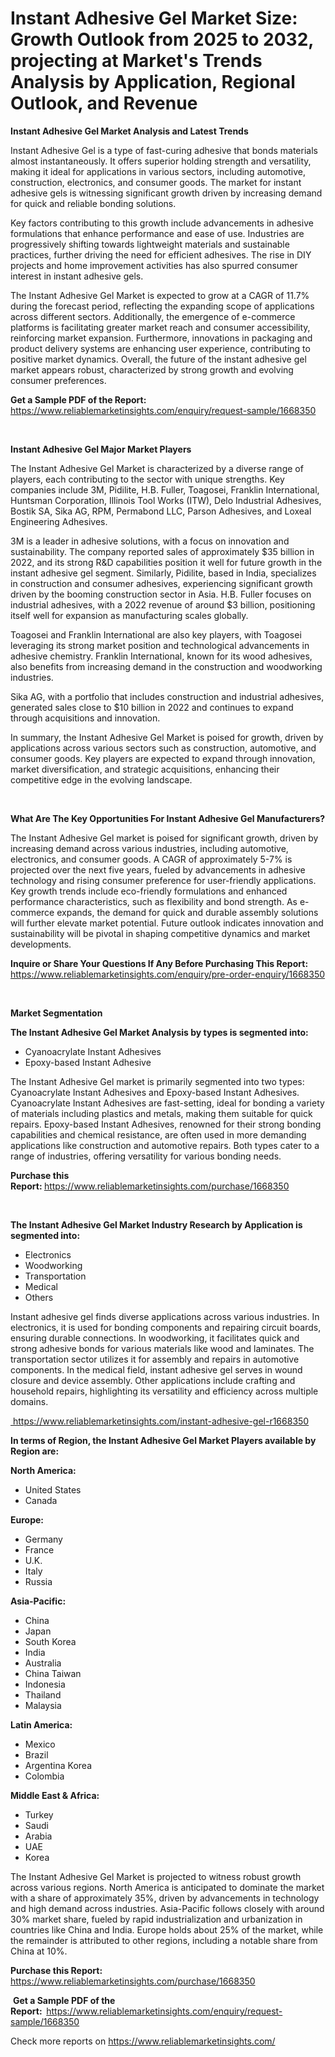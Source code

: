 <p><h1>Instant Adhesive Gel Market Size: Growth Outlook from 2025 to 2032, projecting at Market's Trends Analysis by Application, Regional Outlook, and Revenue</h1></p><p><strong>Instant Adhesive Gel Market Analysis and Latest Trends</strong></p>
<p><p>Instant Adhesive Gel is a type of fast-curing adhesive that bonds materials almost instantaneously. It offers superior holding strength and versatility, making it ideal for applications in various sectors, including automotive, construction, electronics, and consumer goods. The market for instant adhesive gels is witnessing significant growth driven by increasing demand for quick and reliable bonding solutions. </p><p>Key factors contributing to this growth include advancements in adhesive formulations that enhance performance and ease of use. Industries are progressively shifting towards lightweight materials and sustainable practices, further driving the need for efficient adhesives. The rise in DIY projects and home improvement activities has also spurred consumer interest in instant adhesive gels.</p><p>The Instant Adhesive Gel Market is expected to grow at a CAGR of 11.7% during the forecast period, reflecting the expanding scope of applications across different sectors. Additionally, the emergence of e-commerce platforms is facilitating greater market reach and consumer accessibility, reinforcing market expansion. Furthermore, innovations in packaging and product delivery systems are enhancing user experience, contributing to positive market dynamics. Overall, the future of the instant adhesive gel market appears robust, characterized by strong growth and evolving consumer preferences.</p></p>
<p><strong>Get a Sample PDF of the Report:&nbsp;</strong> <a href="https://www.reliablemarketinsights.com/enquiry/request-sample/1668350?utm_campaign=1937&utm_medium=2&utm_source=Github&utm_content=ia&utm_term=06032025&utm_id=instant-adhesive-gel">https://www.reliablemarketinsights.com/enquiry/request-sample/1668350</a></p>
<p>&nbsp;</p>
<p><strong>Instant Adhesive Gel Major Market Players</strong></p>
<p><p>The Instant Adhesive Gel Market is characterized by a diverse range of players, each contributing to the sector with unique strengths. Key companies include 3M, Pidilite, H.B. Fuller, Toagosei, Franklin International, Huntsman Corporation, Illinois Tool Works (ITW), Delo Industrial Adhesives, Bostik SA, Sika AG, RPM, Permabond LLC, Parson Adhesives, and Loxeal Engineering Adhesives.</p><p>3M is a leader in adhesive solutions, with a focus on innovation and sustainability. The company reported sales of approximately $35 billion in 2022, and its strong R&D capabilities position it well for future growth in the instant adhesive gel segment. Similarly, Pidilite, based in India, specializes in construction and consumer adhesives, experiencing significant growth driven by the booming construction sector in Asia. H.B. Fuller focuses on industrial adhesives, with a 2022 revenue of around $3 billion, positioning itself well for expansion as manufacturing scales globally.</p><p>Toagosei and Franklin International are also key players, with Toagosei leveraging its strong market position and technological advancements in adhesive chemistry. Franklin International, known for its wood adhesives, also benefits from increasing demand in the construction and woodworking industries.</p><p>Sika AG, with a portfolio that includes construction and industrial adhesives, generated sales close to $10 billion in 2022 and continues to expand through acquisitions and innovation.</p><p>In summary, the Instant Adhesive Gel Market is poised for growth, driven by applications across various sectors such as construction, automotive, and consumer goods. Key players are expected to expand through innovation, market diversification, and strategic acquisitions, enhancing their competitive edge in the evolving landscape.</p></p>
<p>&nbsp;</p>
<p><strong>What Are The Key Opportunities For Instant Adhesive Gel Manufacturers?</strong></p>
<p><p>The Instant Adhesive Gel market is poised for significant growth, driven by increasing demand across various industries, including automotive, electronics, and consumer goods. A CAGR of approximately 5-7% is projected over the next five years, fueled by advancements in adhesive technology and rising consumer preference for user-friendly applications. Key growth trends include eco-friendly formulations and enhanced performance characteristics, such as flexibility and bond strength. As e-commerce expands, the demand for quick and durable assembly solutions will further elevate market potential. Future outlook indicates innovation and sustainability will be pivotal in shaping competitive dynamics and market developments.</p></p>
<p><strong>Inquire or Share Your Questions If Any Before Purchasing This Report:</strong> <a href="https://www.reliablemarketinsights.com/enquiry/pre-order-enquiry/1668350?utm_campaign=1937&utm_medium=2&utm_source=Github&utm_content=ia&utm_term=06032025&utm_id=instant-adhesive-gel">https://www.reliablemarketinsights.com/enquiry/pre-order-enquiry/1668350</a></p>
<p>&nbsp;</p>
<p><strong>Market Segmentation</strong></p>
<p><strong>The Instant Adhesive Gel Market Analysis by types is segmented into:</strong></p>
<p><ul><li>Cyanoacrylate Instant Adhesives</li><li>Epoxy-based Instant Adhesive</li></ul></p>
<p><p>The Instant Adhesive Gel market is primarily segmented into two types: Cyanoacrylate Instant Adhesives and Epoxy-based Instant Adhesives. Cyanoacrylate Instant Adhesives are fast-setting, ideal for bonding a variety of materials including plastics and metals, making them suitable for quick repairs. Epoxy-based Instant Adhesives, renowned for their strong bonding capabilities and chemical resistance, are often used in more demanding applications like construction and automotive repairs. Both types cater to a range of industries, offering versatility for various bonding needs.</p></p>
<p><strong>Purchase this Report:&nbsp;</strong><a href="https://www.reliablemarketinsights.com/purchase/1668350?utm_campaign=1937&utm_medium=2&utm_source=Github&utm_content=ia&utm_term=06032025&utm_id=instant-adhesive-gel">https://www.reliablemarketinsights.com/purchase/1668350</a></p>
<p>&nbsp;</p>
<p><strong>The Instant Adhesive Gel Market Industry Research by Application is segmented into:</strong></p>
<p><ul><li>Electronics</li><li>Woodworking</li><li>Transportation</li><li>Medical</li><li>Others</li></ul></p>
<p><p>Instant adhesive gel finds diverse applications across various industries. In electronics, it is used for bonding components and repairing circuit boards, ensuring durable connections. In woodworking, it facilitates quick and strong adhesive bonds for various materials like wood and laminates. The transportation sector utilizes it for assembly and repairs in automotive components. In the medical field, instant adhesive gel serves in wound closure and device assembly. Other applications include crafting and household repairs, highlighting its versatility and efficiency across multiple domains.</p></p>
<p><a href="https://www.reliablemarketinsights.com/instant-adhesive-gel-r1668350?utm_campaign=1937&utm_medium=2&utm_source=Github&utm_content=ia&utm_term=06032025&utm_id=instant-adhesive-gel">&nbsp;https://www.reliablemarketinsights.com/instant-adhesive-gel-r1668350</a></p>
<p><strong>In terms of Region, the Instant Adhesive Gel Market Players available by Region are:</strong></p>
<p>
    <p> <strong> North America: </strong>
        <ul>
            <li>United States</li>
            <li>Canada</li>
        </ul>
        </p> 
    <p> <strong> Europe: </strong>
        <ul>
            <li>Germany</li>
            <li>France</li>
            <li>U.K.</li>
            <li>Italy</li>
            <li>Russia</li>
        </ul>
        </p> 
    <p> <strong> Asia-Pacific: </strong>
        <ul>
            <li>China</li>
            <li>Japan</li>
            <li>South Korea</li>
            <li>India</li>
            <li>Australia</li>
            <li>China Taiwan</li>
            <li>Indonesia</li>
            <li>Thailand</li>
            <li>Malaysia</li>
        </ul>
        </p> 
    <p> <strong> Latin America: </strong>
        <ul>
            <li>Mexico</li>
            <li>Brazil</li>
            <li>Argentina Korea</li>
            <li>Colombia</li>
        </ul>
        </p> 
    <p> <strong> Middle East & Africa: </strong>
        <ul>
            <li>Turkey</li>
            <li>Saudi</li>
            <li>Arabia</li>
            <li>UAE</li>
            <li>Korea</li>
        </ul>
    </p>
    </p>
<p><p>The Instant Adhesive Gel Market is projected to witness robust growth across various regions. North America is anticipated to dominate the market with a share of approximately 35%, driven by advancements in technology and high demand across industries. Asia-Pacific follows closely with around 30% market share, fueled by rapid industrialization and urbanization in countries like China and India. Europe holds about 25% of the market, while the remainder is attributed to other regions, including a notable share from China at 10%.</p></p>
<p><strong>Purchase this Report: </strong><a href="https://www.reliablemarketinsights.com/purchase/1668350?utm_campaign=1937&utm_medium=2&utm_source=Github&utm_content=ia&utm_term=06032025&utm_id=instant-adhesive-gel">https://www.reliablemarketinsights.com/purchase/1668350</a></p>
<p>&nbsp;<strong>Get a Sample PDF of the Report:&nbsp;&nbsp;</strong><a href="https://www.reliablemarketinsights.com/enquiry/request-sample/1668350?utm_campaign=1937&utm_medium=2&utm_source=Github&utm_content=ia&utm_term=06032025&utm_id=instant-adhesive-gel">https://www.reliablemarketinsights.com/enquiry/request-sample/1668350</a></p>
<p><strong></strong></p>
<p>Check more reports on <a href="https://www.reliablemarketinsights.com/?utm_campaign=1937&utm_medium=2&utm_source=Github&utm_content=ia&utm_term=06032025&utm_id=instant-adhesive-gel">https://www.reliablemarketinsights.com/</a></p>